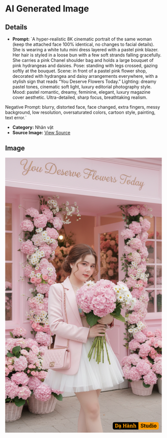 # AI Generated Image

## Details
- **Prompt:** `A hyper-realistic 8K cinematic portrait of the same woman (keep the attached face 100% identical, no changes to facial details).
She is wearing a white tutu mini dress layered with a pastel pink blazer. Her hair is styled in a loose bun with a few soft strands falling gracefully. She carries a pink Chanel shoulder bag and holds a large bouquet of pink hydrangeas and daisies.
Pose: standing with legs crossed, gazing softly at the bouquet.
Scene: in front of a pastel pink flower shop, decorated with hydrangea and daisy arrangements everywhere, with a stylish sign that reads “You Deserve Flowers Today.”
Lighting: dreamy pastel tones, cinematic soft light, luxury editorial photography style.
Mood: pastel romantic, dreamy, feminine, elegant, luxury magazine cover aesthetic.
Ultra-detailed, sharp focus, breathtaking realism.

Negative Prompt: blurry, distorted face, face changed, extra fingers, messy background, low resolution, oversaturated colors, cartoon style, painting, text error.`
- **Category:** Nhân vật
- **Source Image:** [View Source](https://raw.githubusercontent.com/lenzcomvth/ImageLibrary/main/Female.png)

## Image
![AI Generated Image](./image-2025-10-03T12-04-32-001Z.png)